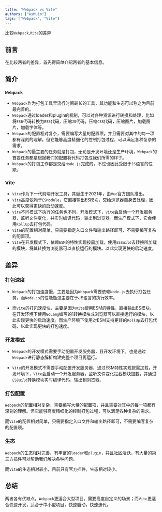 ```yaml
---
title: "Webpack vs Vite"
authors: ["AsMuin"]
tags: ["Webpack", "Vite"]
---
```

比较`Webpack`,`Vite`的差异
<!-- truncate -->
## 前言

在比较两者的差异，首先得简单介绍两者的基本信息。

## 简介

### `Webpack`

- `Webpack`作为打包工具里流行时间最长的工具，其功能和生态可以称之为目前最完善的。
- `Webpack`通过loader和plugin的机制，可以对各种资源进行转换和处理，比如将`ES6`代码转换为`ES5`代码，压缩`JS`代码，压缩`CSS`代码，压缩图片，加载图片，加载字体等。
- `Webpack`的配置相对复杂，需要编写大量的配置项，并且需要对其中的每一项都有深刻的理解。但它能够高度精细化的控制打包过程，可以满足各种复杂的需求。
- `Webpack`的最主要的任务就是打包，无论是开发环境还是生产环境，`Webpack`的首要任务都是根据我们的配置将代码打包成我们所需的样子。
- `Webpack`的打包工作都是交给`Node.js`完成的，不过也因此受限于`JS`语言的性能。

### Vite

- `Vite`作为下一代前端开发工具，其诞生于2021年，由`Vue`官方团队推出。
- `Vite`高度依赖于`ESModule`，它直接输出ES模块，交给浏览器自身去处理，因此可以获得更快的启动速度。
- `Vite`不同模式下执行的任务也不同，开发模式下，`Vite`会启动一个开发服务器，监听文件变化，并实时编译代码，输出到浏览器。而生产模式下，它会使用`RollUp`去打包代码。
- `Vite`的配置相对简单，只需要指定入口文件和输出路径即可，不需要编写复杂的配置项。
- `Vite`在开发模式下，依赖`ESM`的特性实现按需加载，使用`ESBuild`去转换所加载的模块，将其转换为浏览器可以直接运行的模块。以此实现更快的启动速度。

## 差异

### 打包速度

- `Webpack`的打包速度慢，主要是因为`Webpack`需要依赖`Node.js`去执行打包任务，而`Node.js`的性能瓶颈主要在于JS语言的执行效率。

- 而`Vite`的打包速度快，主要是因为`Vite`使用ESM的特性，直接输出ES模块，在开发环境下使用`GoLang`编写的1转换模块成浏览器可以直接运行的模块，以此实现更快的启动速度。而生产环境下使用对ESM支持更好的`RollUp`去打包代码，以此实现更快的打包速度。

### 开发模式

- `Webpack`的开发模式需要手动配置开发服务器，且开发环境下，也是通过`Webpack`进行静态解析构建完整个项目再运行。

- `Vite`的开发模式不需要手动配置开发服务器，通过ESM特性实现按需加载，开发环境下，`Vite`会启动一个开发服务器，监听文件变化拦截模块加载，并通过`ESBuild`转换模块实时编译代码，输出到浏览器。

### 打包配置

`Webpack`的配置相对复杂，需要编写大量的配置项，并且需要对其中的每一项都有深刻的理解。但它能够高度精细化的控制打包过程，可以满足各种复杂的需求。

而`Vite`的配置相对简单，只需要指定入口文件和输出路径即可，不需要编写复杂的配置项。

### 生态

`Webpack`的生态相对完善，有丰富的`loader`和`plugin`，并且社区活跃，有大量的第三方插件可以帮助我们解决各种问题。

而`Vite`的生态相对较小，目前只有官方插件，生态相对较小。

## 总结

两者各有优缺点，`Webpack`更适合大型项目，需要高度自定义的场景；而`Vite`更适合快速开发，适合于中小型项目，快速启动，快速迭代。
